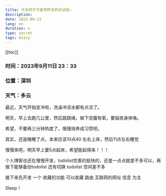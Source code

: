 ```yaml
---
title: 今天终于不是写昨天的日记啦~
description: 
date: 2023-09-11
lang: en
duration: ∞
type: secret
tags: diary
---
```

[[toc]]

### 时间：2023年9月11日 23：33

### 位置：深圳

### 天气：多云

最近，天气开始变冷啦，洗澡冲凉水都有点凉了。

明天，早上去跑几公里，然后跳跳绳，做下空腹有氧，要锻炼身体咯。

希望，不要再三分钟热度了，慢慢培养成习惯吧。

其实，还是晚睡了点，本来应该10点40 左右上床，然后11点左右睡觉

慢慢来吧，明天早上要5点起床，希望能起得来！！！

个人博客也还在慢慢开发，todolist完善的挺快的，还差一点点就差不多可以，再做下能够备份todolist 还有切换 todolist 空间差不多

接下来先开发 一个 收藏的功能 可以收藏 路由 互联网的网址 信息 为主

Sleep！